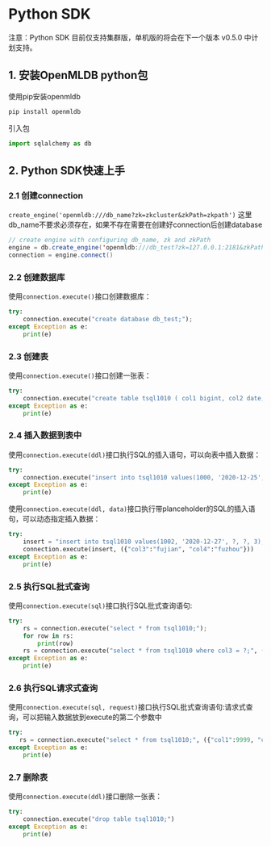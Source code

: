 # Python SDK

注意：Python SDK 目前仅支持集群版，单机版的将会在下一个版本 v0.5.0 中计划支持。

## 1. 安装OpenMLDB python包

使用pip安装openmldb

```bash
pip install openmldb
```

引入包

```python
import sqlalchemy as db
```

## 2. Python SDK快速上手

### 2.1 创建connection

`create_engine('openmldb:///db_name?zk=zkcluster&zkPath=zkpath')`
这里db_name不要求必须存在，如果不存在需要在创建好connection后创建database

```java
// create engine with configuring db_name, zk and zkPath
engine = db.create_engine('openmldb:///db_test?zk=127.0.0.1:2181&zkPath=/openmldb')
connection = engine.connect()
```

### 2.2 创建数据库

使用`connection.execute()`接口创建数据库：

```python
try:
    connection.execute("create database db_test;");
except Exception as e:
    print(e)
```

### 2.3 创建表

使用`connection.execute()`接口创建一张表：

```python
try:
    connection.execute("create table tsql1010 ( col1 bigint, col2 date, col3 string, col4 string, col5 int, index(key=col3, ts=col1));")
except Exception as e:
    print(e)
```

### 2.4 插入数据到表中

使用`connection.execute(ddl)`接口执行SQL的插入语句，可以向表中插入数据：

```python
try:
    connection.execute("insert into tsql1010 values(1000, '2020-12-25', 'guangdon', '广州', 1);")
except Exception as e:
    print(e)
```

使用`connection.execute(ddl, data)`接口执行带planceholder的SQL的插入语句，可以动态指定插入数据：

```python
try:
    insert = "insert into tsql1010 values(1002, '2020-12-27', ?, ?, 3);"
    connection.execute(insert, ({"col3":"fujian", "col4":"fuzhou"}))
except Exception as e:
    print(e)
```

### 2.5 执行SQL批式查询

使用`connection.execute(sql)`接口执行SQL批式查询语句:

```python
try:
    rs = connection.execute("select * from tsql1010;");
    for row in rs:
        print(row)
    rs = connection.execute("select * from tsql1010 where col3 = ?;", ('hefei'))
except Exception as e:
    print(e)
```

### 2.6 执行SQL请求式查询

使用`connection.execute(sql, request)`接口执行SQL批式查询语句:请求式查询，可以把输入数据放到execute的第二个参数中

```python
try:
   rs = connection.execute("select * from tsql1010;", ({"col1":9999, "col2":'2020-12-27', "col3":'zhejiang', "col4":'hangzhou', "col5":100}));
except Exception as e:
    print(e)
```
### 2.7 删除表

使用`connection.execute(ddl)`接口删除一张表：

```python
try:
    connection.execute("drop table tsql1010;")
except Exception as e:
    print(e)
```
